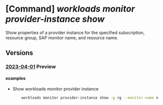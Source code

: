 # [Command] _workloads monitor provider-instance show_

Show properties of a provider instance for the specified subscription, resource group, SAP monitor name, and resource name.

## Versions

### [2023-04-01](/Resources/mgmt-plane/L3N1YnNjcmlwdGlvbnMve30vcmVzb3VyY2Vncm91cHMve30vcHJvdmlkZXJzL21pY3Jvc29mdC53b3JrbG9hZHMvbW9uaXRvcnMve30vcHJvdmlkZXJpbnN0YW5jZXMve30=/2023-04-01.xml) **Preview**

<!-- mgmt-plane /subscriptions/{}/resourcegroups/{}/providers/microsoft.workloads/monitors/{}/providerinstances/{} 2023-04-01 -->

#### examples

- Show workloads monitor provider instance
    ```bash
        workloads monitor provider-instance show -g rg --monitor-name name -n instance-name
    ```
